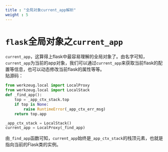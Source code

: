 ```yaml
---
title : "全局对象current_app解析"
weight : 5 
---
```


# `flask`全局对象之`current_app`

`current_app`，这算得上flask中最容易理解的全局对象了。由名字可知，`current_app`为当前的app对象，我们可以通过`current_app`来获取当前flask的配置等信息，也可以动态修改当前flask的属性等等。  
贴源码：  
```python
from werkzeug.local import LocalProxy
from werkzeug.local import LocalStack
def _find_app():
    top = _app_ctx_stack.top
    if top is None:
        raise RuntimeError(_app_ctx_err_msg)
    return top.app

_app_ctx_stack = LocalStack()
current_app = LocalProxy(_find_app)
```
由`_find_app`函数可知，`current_app`始终是`_app_ctx_stack`的栈顶元素，也就是指向当前的Flask类的实例。 
